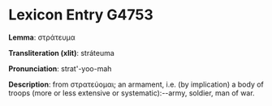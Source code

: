 # Lexicon Entry G4753

**Lemma**: στράτευμα

**Transliteration (xlit)**: stráteuma

**Pronunciation**: strat'-yoo-mah

**Description**:
from στρατεύομαι; an armament, i.e. (by implication) a body of troops (more or less extensive or systematic):--army, soldier, man of war.
